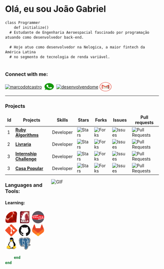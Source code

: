 # Olá, eu sou João Gabriel 

```del
class Programmer
	def initialize() 
  # Estudante de Engenharia Aeroespacial fascinado por programação atuando como desenvolvedor back-end.

  # Hoje atuo como desenvolvedor na Nelogica, a maior fintech da América Latina 
  # no segmento de tecnologia de renda variável. 


```

<p align="left">
    <h3 align="left">Connect with me:</h3>
    <a href="https://www.linkedin.com/in/jo%C3%A3o-gabriel-dal-forno/" target="_blank"><img align="center" src="https://github.com/marcodotcastro/marcodotcastro/blob/master/linkedin.png?raw=true" alt="marcodotcastro" height="30" width="40" /></a>
    <a href="https://wa.me/+555555984737981?text=Ol%C3%A1,%20te%20encontrei%20no%20GitHub!
" target="_blank"><img align="center" src="whatsapp-icon-transparent-png-6.png" alt="marcodotcastro" height="30" width="40"/></a>
    <a href="https://www.instagram.com/joaoogdf/" target="_blank"><img align="center" src="https://github.com/marcodotcastro/marcodotcastro/blob/master/instagram.png?raw=true" alt="desenvolvendome" height="30" width="40"/></a> 
    <a href="https://github.com/joaogdfaero/joaogdfaero/blob/main/email.md" target="_blank"><img align="center" src="https://github.com/joaogdfaero/joaogdfaero/blob/main/gmail_icon.png" alt="desenvolvendome" height="30" width="40"/></a>  
</p>

---



<h3>Projects</h3>
<table>
    <thead align="center">
        <tr border: none;>
            <td><b>Id</b></td>
	    <td><b>Projects</b></td>
	    <td><b>Skills</b></td>
            <td><b>Stars</b></td>
            <td><b>Forks</b></td>
            <td><b>Issues</b></td>
            <td><b>Pull requests</b></td>
        </tr>
    </thead>
    <tbody>
	<tr>
		<td>1</td>
            	<td><a href="https://github.com/joaogdfaero/algorithms_problems_ruby"><b>Ruby Algorithms</b></a></td>
		<td>Developer</td>
            	<td><img alt="Stars" src="https://img.shields.io/github/stars/joaogdfaero/algorithms_problems_ruby" /></td>
            	<td><img alt="Forks" src="https://img.shields.io/github/forks/joaogdfaero/algorithms_problems_ruby" /></td>
            	<td><img alt="Issues" src="https://img.shields.io/github/issues/joaogdfaero/algorithms_problems_ruby" /></td>
            	<td><img alt="Pull Requests" src="https://img.shields.io/github/issues-pr/joaogdfaero/algorithms_problems_ruby" /></td>
        </tr>
        <tr>
		<td>2</td>
		<td><a href="https://github.com/joaogdfaero/missao_vaga_preparacao"><b>Livraria</b></a></td>
	 	<td>Developer</td>
	    	<td><img alt="Stars" src="https://img.shields.io/github/stars/joaogdfaero/missao_vaga_preparacao" /></td>
            	<td><img alt="Forks" src="https://img.shields.io/github/forks/joaogdfaero/missao_vaga_preparacao" /></td>
            	<td><img alt="Issues" src="https://img.shields.io/github/issues/joaogdfaero/missao_vaga_preparacao" /></td>
            	<td><img alt="Pull Requests" src="https://img.shields.io/github/issues-pr/joaogdfaero/missao_vaga_preparacao" /></td>
        </tr>
	 <tr>
		<td>3</td>
		<td><a href="https://github.com/joaogdfaero/internship_challenge"><b>Internship Challenge</b></a></td>
	 	<td>Developer</td>
	    	<td><img alt="Stars" src="https://img.shields.io/github/stars/joaogdfaero/internship_challenge" /></td>
            	<td><img alt="Forks" src="https://img.shields.io/github/forks/joaogdfaero/internship_challenge" /></td>
            	<td><img alt="Issues" src="https://img.shields.io/github/issues/joaogdfaero/internship_challenge" /></td>
            	<td><img alt="Pull Requests" src="https://img.shields.io/github/issues-pr/joaogdfaero/internship_challenge" /></td>
        </tr> 
	<tr>
		<td>3</td>
		<td><a href="https://github.com/joaogdfaero/Casa-Popular-Eficiente"><b>Casa Popular</b></a></td>
	 	<td>Developer</td>
	    	<td><img alt="Stars" src="https://img.shields.io/github/stars/joaogdfaero/Casa-Popular-Eficiente" /></td>
            	<td><img alt="Forks" src="https://img.shields.io/github/forks/joaogdfaero/Casa-Popular-Eficiente" /></td>
            	<td><img alt="Issues" src="https://img.shields.io/github/issues/joaogdfaero/Casa-Popular-Eficiente" /></td>
            	<td><img alt="Pull Requests" src="https://img.shields.io/github/issues-pr/joaogdfaero/Casa-Popular-Eficiente" /></td>
        </tr> 
</tbody>
</table>

 <img align="right" alt="GIF" src="https://github.com/marcodotcastro/marcodotcastro/blob/master/code.gif?raw=true" width="70%" height="400px" />

<h3 align="left">Languages and Tools:</h3>
    <p align="left">
        <h4 align="left">Learning:</h4>
	<a href="https://stackshare.io/ruby" target="_blank"><img src="https://github.com/devicons/devicon/raw/master/icons/ruby/ruby-original.svg" alt="ruby" width="40" height="40" /></a>
	<a href="https://stackshare.io/rails" target="_blank"><img src="https://github.com/devicons/devicon/raw/master/icons/rails/rails-original-wordmark.svg" alt="rails" width="40" height="40" /></a>
	<a href="https://stackshare.io/delphi" target="_blank"><img src="https://github.com/joaogdfaero/joaogdfaero/blob/main/delphiicon.png" alt="delphi" width="40" height="40" /></a>       
	 <a href="https://stackshare.io/gitlab" target="_blank"><img src="https://github.com/devicons/devicon/raw/master/icons/git/git-original.svg" alt="git" width="40" height="40" /></a>
        <a href="https://stackshare.io/github" target="_blank"><img src="https://github.com/devicons/devicon/raw/master/icons/github/github-original.svg" alt="github" width="40" height="40" /></a>
	        <a href="https://stackshare.io/git" target="_blank"><img src="https://github.com/devicons/devicon/raw/master/icons/gitlab/gitlab-original.svg" alt="gitlab" width="40" height="40" /></a>
	 <a href="https://stackshare.io/linux" target="_blank"><img src="https://github.com/devicons/devicon/raw/master/icons/linux/linux-original.svg" alt="linux" width="40" height="40" /></a>
	 <a href="https://stackshare.io/postgresql" target="_blank"><img src="https://github.com/devicons/devicon/raw/master/icons/postgresql/postgresql-original.svg" alt="postgresql" width="40" height="40" /></a>
    </p>

```ruby 
	end 
end 
```
